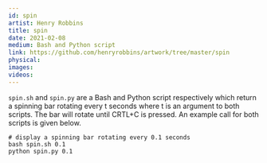 ```yaml
---
id: spin
artist: Henry Robbins
title: spin
date: 2021-02-08
medium: Bash and Python script
link: https://github.com/henryrobbins/artwork/tree/master/spin
physical:
images:
videos:
---
```

`spin.sh` and `spin.py` are a Bash and Python script respectively which return
a spinning bar rotating every t seconds where t is an argument to both scripts.
The bar will rotate until CRTL+C is pressed. An example call for both scripts
is given below.

```
# display a spinning bar rotating every 0.1 seconds
bash spin.sh 0.1
python spin.py 0.1
```
